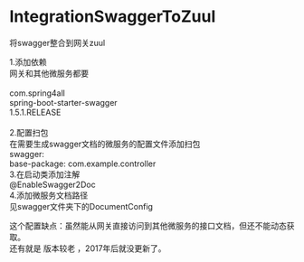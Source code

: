 # IntegrationSwaggerToZuul
将swagger整合到网关zuul

1.添加依赖  
网关和其他微服务都要  
<dependency>  
    <groupId>com.spring4all</groupId>  
    <artifactId>spring-boot-starter-swagger</artifactId>  
    <version>1.5.1.RELEASE</version>  
</dependency>  
2.配置扫包  
在需要生成swagger文档的微服务的配置文件添加扫包  
swagger:  
  base-package: com.example.controller   
3.在启动类添加注解  
@EnableSwagger2Doc   
4.添加微服务文档路径  
见swagger文件夹下的DocumentConfig   

这个配置缺点：虽然能从网关直接访问到其他微服务的接口文档，但还不能动态获取。   
还有就是 版本较老 ，2017年后就没更新了。
